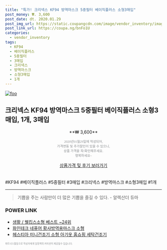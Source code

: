 ```yaml
--- 
title: "특가! 크리넥스 KF94 방역마스크 5중필터 베이직플러스 소형3매입" 
post_money: ₩. 3,600 
post_date: dt. 2020.01.29 
post_img_url: https://static.coupangcdn.com/image/vendor_inventory/images/2019/01/31/10/4/3a3a5b1a-da39-409a-9298-35f6e6d21170.jpg 
post_link_url: https://coupa.ng/bnFo1U 
categories: 
  - vendor_inventory 
tags: 
  - KF94 
  - 베이직플러스 
  - 5중필터 
  - 3매입 
  - 크리넥스 
  - 방역마스크 
  - 소형3매입 
  - 1개 
--- 
```

[![foo](https://static.coupangcdn.com/image/vendor_inventory/images/2019/01/31/10/4/3a3a5b1a-da39-409a-9298-35f6e6d21170.jpg)](https://coupa.ng/bnFo1U) 

## 크리넥스 KF94 방역마스크 5중필터 베이직플러스 소형3매입, 1개, 3매입 
<p style="text-align: center;">**₩ 3,600**</p> 
<p style="text-align: center;"><span style="color: #898c8f; font-family: Georgia,Times,serif; font-size: 0.75em;">2020년01월29일에 작성되어, <br>가격변동 및 추가할인이 있을 수 있으니,<br> 상품 가격을 꼭!확인해주세요.<br>행복하세요~</span> 
</p>	 
<div markdown="0" style="text-align: center;"><a href="https://coupa.ng/bnFo1U" class="btn btn--success">상품가격 및 후기 보러가기</a></div> 
<br><br> 
  #KF94 #베이직플러스 #5중필터 #3매입 #크리넥스 #방역마스크 #소형3매입 #1개 
<hr> 

> 기쁨을 주는 사람만이 더 많은 기쁨을 즐길 수 있다. - 알렉산더 듀마 


### POWER LINK

* <a href="https://blog.naver.com/santokki14/221787174502" target="_blank">생활 / 웰킵스소형 베스트 ~24위</a>
* <a href="https://blog.naver.com/fasyy4321/221785765045" target="_blank">화인테크 네퓨어 황사방역용마스크 소형</a>
* <a href="https://blog.naver.com/sakai111/221784676423" target="_blank">헤스티아 미니건조기 소형 아기옷 홈쇼핑 세탁건조기</a>

<span style="color: #898c8f; font-family: Georgia,Times,serif; font-size: 0.55em;">파트너스활동으로 작성자에게 일정액의 커미션이 제공될수 있습니다.</span> 
